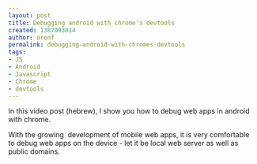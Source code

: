 ```yaml
---
layout: post
title: Debugging android with chrome's devtools
created: 1387093814
author: orenf
permalink: debugging-android-with-chromes-devtools
tags:
- JS
- Android
- Javascript
- Chrome
- devtools
---
```

<p>In this video post (hebrew), I show you how to debug web apps in android with chrome.</p>

<p>With the growing &nbsp;development of mobile web apps, it is very comfortable to debug web apps on the device - let it be local web server as well as public domains.</p>
